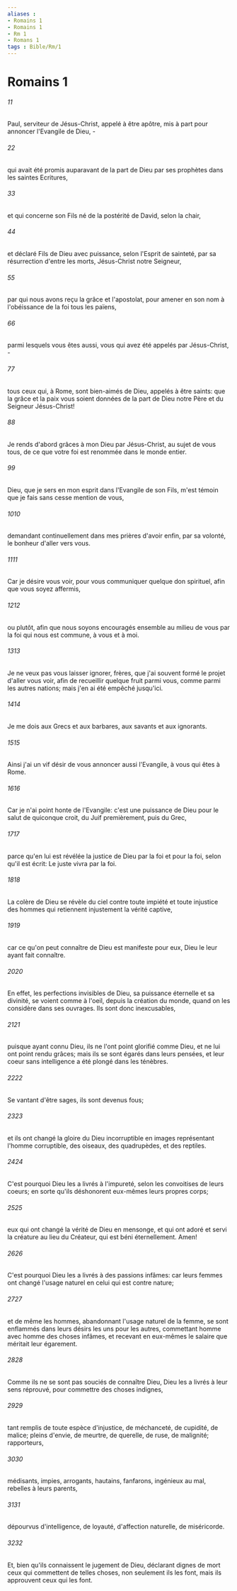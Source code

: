 ```yaml
---
aliases : 
- Romains 1
- Romains 1
- Rm 1
- Romans 1
tags : Bible/Rm/1
---
```


# Romains 1

###### 11
Paul, serviteur de Jésus-Christ, appelé à être apôtre, mis à part pour annoncer l'Evangile de Dieu, -
###### 22
qui avait été promis auparavant de la part de Dieu par ses prophètes dans les saintes Ecritures,
###### 33
et qui concerne son Fils né de la postérité de David, selon la chair,
###### 44
et déclaré Fils de Dieu avec puissance, selon l'Esprit de sainteté, par sa résurrection d'entre les morts, Jésus-Christ notre Seigneur,
###### 55
par qui nous avons reçu la grâce et l'apostolat, pour amener en son nom à l'obéissance de la foi tous les païens,
###### 66
parmi lesquels vous êtes aussi, vous qui avez été appelés par Jésus-Christ, -
###### 77
tous ceux qui, à Rome, sont bien-aimés de Dieu, appelés à être saints: que la grâce et la paix vous soient données de la part de Dieu notre Père et du Seigneur Jésus-Christ!
###### 88
Je rends d'abord grâces à mon Dieu par Jésus-Christ, au sujet de vous tous, de ce que votre foi est renommée dans le monde entier.
###### 99
Dieu, que je sers en mon esprit dans l'Evangile de son Fils, m'est témoin que je fais sans cesse mention de vous,
###### 1010
demandant continuellement dans mes prières d'avoir enfin, par sa volonté, le bonheur d'aller vers vous.
###### 1111
Car je désire vous voir, pour vous communiquer quelque don spirituel, afin que vous soyez affermis,
###### 1212
ou plutôt, afin que nous soyons encouragés ensemble au milieu de vous par la foi qui nous est commune, à vous et à moi.
###### 1313
Je ne veux pas vous laisser ignorer, frères, que j'ai souvent formé le projet d'aller vous voir, afin de recueillir quelque fruit parmi vous, comme parmi les autres nations; mais j'en ai été empêché jusqu'ici.
###### 1414
Je me dois aux Grecs et aux barbares, aux savants et aux ignorants.
###### 1515
Ainsi j'ai un vif désir de vous annoncer aussi l'Evangile, à vous qui êtes à Rome.
###### 1616
Car je n'ai point honte de l'Evangile: c'est une puissance de Dieu pour le salut de quiconque croit, du Juif premièrement, puis du Grec,
###### 1717
parce qu'en lui est révélée la justice de Dieu par la foi et pour la foi, selon qu'il est écrit: Le juste vivra par la foi.
###### 1818
La colère de Dieu se révèle du ciel contre toute impiété et toute injustice des hommes qui retiennent injustement la vérité captive,
###### 1919
car ce qu'on peut connaître de Dieu est manifeste pour eux, Dieu le leur ayant fait connaître.
###### 2020
En effet, les perfections invisibles de Dieu, sa puissance éternelle et sa divinité, se voient comme à l'oeil, depuis la création du monde, quand on les considère dans ses ouvrages. Ils sont donc inexcusables,
###### 2121
puisque ayant connu Dieu, ils ne l'ont point glorifié comme Dieu, et ne lui ont point rendu grâces; mais ils se sont égarés dans leurs pensées, et leur coeur sans intelligence a été plongé dans les ténèbres.
###### 2222
Se vantant d'être sages, ils sont devenus fous;
###### 2323
et ils ont changé la gloire du Dieu incorruptible en images représentant l'homme corruptible, des oiseaux, des quadrupèdes, et des reptiles.
###### 2424
C'est pourquoi Dieu les a livrés à l'impureté, selon les convoitises de leurs coeurs; en sorte qu'ils déshonorent eux-mêmes leurs propres corps;
###### 2525
eux qui ont changé la vérité de Dieu en mensonge, et qui ont adoré et servi la créature au lieu du Créateur, qui est béni éternellement. Amen!
###### 2626
C'est pourquoi Dieu les a livrés à des passions infâmes: car leurs femmes ont changé l'usage naturel en celui qui est contre nature;
###### 2727
et de même les hommes, abandonnant l'usage naturel de la femme, se sont enflammés dans leurs désirs les uns pour les autres, commettant homme avec homme des choses infâmes, et recevant en eux-mêmes le salaire que méritait leur égarement.
###### 2828
Comme ils ne se sont pas souciés de connaître Dieu, Dieu les a livrés à leur sens réprouvé, pour commettre des choses indignes,
###### 2929
tant remplis de toute espèce d'injustice, de méchanceté, de cupidité, de malice; pleins d'envie, de meurtre, de querelle, de ruse, de malignité; rapporteurs,
###### 3030
médisants, impies, arrogants, hautains, fanfarons, ingénieux au mal, rebelles à leurs parents,
###### 3131
dépourvus d'intelligence, de loyauté, d'affection naturelle, de miséricorde.
###### 3232
Et, bien qu'ils connaissent le jugement de Dieu, déclarant dignes de mort ceux qui commettent de telles choses, non seulement ils les font, mais ils approuvent ceux qui les font.
